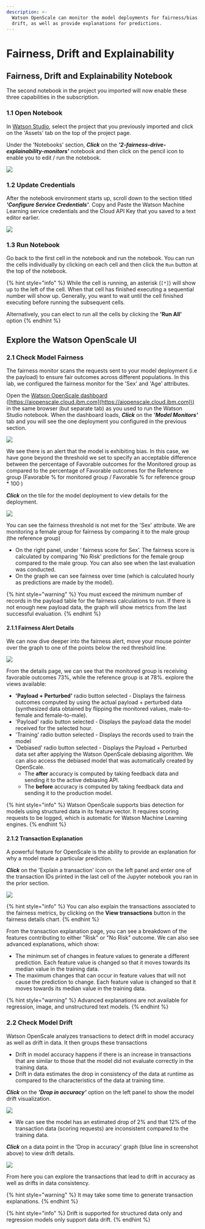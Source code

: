 ```yaml
---
description: >-
  Watson OpenScale can monitor the model deployments for fairness/bias and
  drift, as well as provide explanations for predictions.
---
```


# Fairness, Drift and Explainability

## Fairness, Drift and Explainability Notebook

The second notebook in the project you imported will now enable these three capabilities in the subscription.

### 1.1 Open Notebook

In [Watson Studio](https://dataplatform.cloud.ibm.com), select the project that you previously imported and click on the 'Assets' tab on the top of the project page.

Under the 'Notebooks' section, _**Click**_ on the _**'2-fairness-drive-explainability-monitors'**_ notebook and then click on the pencil icon to enable you to edit / run the notebook.

![](../.gitbook/assets/screen-shot-2019-10-27-at-8.42.10-pm.png)

### 1.2 Update Credentials

After the notebook environment starts up, scroll down to the section titled _**'Configure Service Credentials'**_.  Copy and Paste the Watson Machine Learning service credentials and the Cloud API Key that you saved to a text editor earlier.

![](../.gitbook/assets/screen-shot-2019-10-27-at-8.47.48-pm.png)

### 1.3 Run Notebook

Go back to the first cell in the notebook and run the notebook. You can run the cells individually by clicking on each cell and then click the `Run` button at the top of the notebook. 

{% hint style="info" %}
While the cell is running, an asterisk \(`[*]`\) will show up to the left of the cell. When that cell has finished executing a sequential number will show up. Generally, you want to wait until the cell finished executing before running the subsequent cells.

Alternatively, you can elect to run all the cells by clicking the **'Run All'** option 
{% endhint %}

## Explore the Watson OpenScale UI

### 2.1 Check Model Fairness

The fairness monitor scans the requests sent to your model deployment \(i.e the payload\) to ensure fair outcomes across different populations. In this lab, we configured the fairness monitor for the 'Sex' and 'Age' attributes. 

Open the [Watson OpenScale dashboard](https://aiopenscale.cloud.ibm.com) \([https://aiopenscale.cloud.ibm.com](https://aiopenscale.cloud.ibm.com)\) in the same browser \(but separate tab\) as you used to run the Watson Studio notebook. When the dashboard loads, _**Click**_ on the _**'Model Monitors'**_  tab and you will see the one deployment you configured in the previous section.

![](../.gitbook/assets/screen-shot-2019-10-26-at-9.11.48-pm.png)

We see there is an alert that the model is exhibiting bias. In this case, we have gone beyond the threshold we set to specify an acceptable difference between the percentage of Favorable outcomes for the Monitored group as compared to the percentage of Favorable outcomes for the Reference group \(Favorable % for monitored group / Favorable % for reference group \* 100 \)

_**Click**_ on the tile for the model deployment to view details for the deployment. 

![](../.gitbook/assets/screen-shot-2019-10-26-at-9.14.31-pm.png)

You can see the fairness threshold is not met for the 'Sex' attribute.  We are monitoring a female group for fairness by comparing it to the male group \(the reference group\)

* On the right panel, under ‘ fairness score for Sex’. The fairness score is calculated by comparing 'No Risk' predictions for the female group compared to the male group. You can also see when the last evaluation was conducted.
* On the graph we can see fairness over time \(which is calculated hourly as predictions are made by the model\).

{% hint style="warning" %}
You must exceed the minimum number of records in the payload table for the fairness calculations to run. If there is not enough new payload data, the graph will show metrics from the last successful evaluation.
{% endhint %}

#### 2.1.1 Fairness Alert Details

We can now dive deeper into the fairness alert, move your mouse pointer over the graph to one of the points below the red threshold line.

![](../.gitbook/assets/screen-shot-2019-10-26-at-9.15.06-pm.png)

From the details page, we can see that the monitored group is receiving favorable outcomes 73%, while the reference group is at 78%. explore the views available:

* **'Payload + Perturbed'** radio button selected - Displays the fairness outcomes computed by using the actual payload + perturbed data \(synthesized data obtained by flipping the monitored values, male-to-female and female-to-male\).
* 'Payload' radio button selected - Displays the payload data the model received for the selected hour.
* 'Training' radio button selected - Displays the records used to train the model
* 'Debiased' radio button selected - Displays the Payload + Perturbed data set after applying the Watson OpenScale debiasing algorithm. We can also access the debiased model that was automatically created by OpenScale. 
  * The **after** accuracy is computed by taking feedback data and sending it to the active debiasing API.
  * The **before** accuracy is computed by taking feedback data and sending it to the production model.

{% hint style="info" %}
Watson OpenScale supports bias detection for models using structured data in its feature vector. It requires scoring requests to be logged, which is automatic for Watson Machine Learning engines.
{% endhint %}

#### 2.1.2 Transaction Explanation

A powerful feature for OpenScale is the ability to provide an explanation for why a model made a particular prediction.

_**Click**_ on the 'Explain a transaction' icon on the left panel and enter one of the transaction IDs printed in the last cell of the Jupyter notebook you ran in the prior section.

![](../.gitbook/assets/screen-shot-2019-10-27-at-11.29.03-pm.png)

{% hint style="info" %}
You can also explain the transactions associated to the fairness metrics, by clicking on the **View transactions** button in the fairness details chart.
{% endhint %}

From the transaction explanation page, you can see a breakdown of the features contributing to either "Risk" or "No Risk" outcome. We can also see advanced explanations, which show:

* The minimum set of changes in feature values to generate a different prediction. Each feature value is changed so that it moves towards its median value in the training data.
* The maximum changes that can occur in feature values that will not cause the prediction to change. Each feature value is changed so that it moves towards its median value in the training data.

{% hint style="warning" %}
Advanced explanations are not available for regression, image, and unstructured text models.
{% endhint %}

### 2.2 Check Model Drift

Watson OpenScale analyzes transactions to detect drift in model accuracy as well as drift in data. It then groups these transactions 

* Drift in model accuracy happens if there is an increase in transactions that are similar to those that the model did not evaluate correctly in the training data. 
* Drift in data estimates the drop in consistency of the data at runtime as compared to the characteristics of the data at training time.

_**Click**_ on the _**'Drop in accuracy'**_ option on the left panel to show the model drift visualization.

![](../.gitbook/assets/screen-shot-2019-10-28-at-12.11.48-am.png)

* We can see the model has an estimated drop of 2% and that 12% of the transaction data \(scoring requests\) are inconsistent compared to the training data.

_**Click**_ on a data point in the 'Drop in accuracy' graph \(blue line in screenshot above\) to view drift details.

![](../.gitbook/assets/screen-shot-2019-10-28-at-12.17.45-am.png)

 From here you can explore the transactions that lead to drift in accuracy as well as drifts in data consistency.

{% hint style="warning" %}
It may take some time to generate transaction explanations. 
{% endhint %}

{% hint style="info" %}
Drift is supported for structured data only and regression models only support data drift.
{% endhint %}



